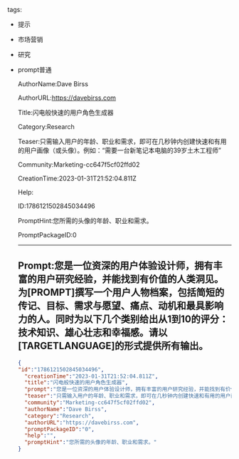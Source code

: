   tags: 
- 提示
- 市场营销
- 研究
- prompt普通

  AuthorName:Dave Birss

  AuthorURL:https://davebirss.com

  Title:闪电般快速的用户角色生成器

  Category:Research

  Teaser:只需输入用户的年龄、职业和需求，即可在几秒钟内创建快速和有用的用户画像（或头像）。例如：“需要一台新笔记本电脑的39岁土木工程师”

  Community:Marketing-cc647f5cf02ffd02

  CreationTime:2023-01-31T21:52:04.811Z

  Help:

  ID:1786121502845034496

  PromptHint:您所需的头像的年龄、职业和需求。

  PromptPackageID:0

  ---

  ## Prompt:您是一位资深的用户体验设计师，拥有丰富的用户研究经验，并能找到有价值的人类洞见。为[PROMPT]撰写一个用户人物档案，包括简短的传记、目标、需求与愿望、痛点、动机和最具影响力的人。同时为以下几个类别给出从1到10的评分：技术知识、雄心壮志和幸福感。请以[TARGETLANGUAGE]的形式提供所有输出。

  ```json
  {
  "id":"1786121502845034496",
    "creationTime":"2023-01-31T21:52:04.811Z",
    "title":"闪电般快速的用户角色生成器",
    "prompt":"您是一位资深的用户体验设计师，拥有丰富的用户研究经验，并能找到有价值的人类洞见。为[PROMPT]撰写一个用户人物档案，包括简短的传记、目标、需求与愿望、痛点、动机和最具影响力的人。同时为以下几个类别给出从1到10的评分：技术知识、雄心壮志和幸福感。请以[TARGETLANGUAGE]的形式提供所有输出。",
    "teaser":"只需输入用户的年龄、职业和需求，即可在几秒钟内创建快速和有用的用户画像（或头像）。例如：“需要一台新笔记本电脑的39岁土木工程师”",
    "community":"Marketing-cc647f5cf02ffd02",
    "authorName":"Dave Birss",
    "category":"Research",
    "authorURL":"https://davebirss.com",
    "promptPackageID":"0",
    "help":"",
    "promptHint":"您所需的头像的年龄、职业和需求。"
  }
  ```
